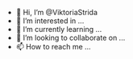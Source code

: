 - 👋 Hi, I’m @ViktoriaStrida
- 👀 I’m interested in ...
- 🌱 I’m currently learning ...
- 💞️ I’m looking to collaborate on ...
- 📫 How to reach me ...

<!---
ViktiriaStrida/ViktiriaStrida is a ✨ special ✨ repository because its `README.md` (this file) appears on your GitHub profile.
You can click the Preview link to take a look at your changes.
--->
